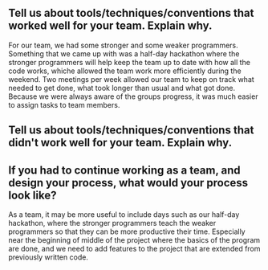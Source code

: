Tell us about tools/techniques/conventions that worked well for your team. Explain why.
-------------------------------

For our team, we had some stronger and some weaker programmers.  Something that we came up with was a half-day hackathon where the stronger programmers will help keep the team up to date with how all the code works, whiche allowed the team work more efficiently during the weekend.
  Two meetings per week allowed our team to keep on track what needed to get done, what took longer than usual and what got done.  Because we were always aware of the groups progress, it was much easier to assign tasks to team members.

Tell us about tools/techniques/conventions that didn't work well for your team. Explain why.
-------------------------------

If you had to continue working as a team, and design your process, what would your process look like?
-------------------------------
  
As a team, it may be more useful to include days such as our half-day hackathon, where the stronger programmers teach the weaker programmers so that they can be more productive their time.  Especially near the beginning of middle of the project where the basics of the program are done, and we need to add features to the project that are extended from previously written code.
